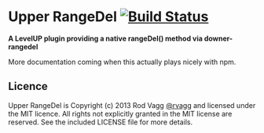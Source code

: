 # Upper RangeDel [![Build Status](https://secure.travis-ci.org/rvagg/node-upper-rangedel.png)](http://travis-ci.org/rvagg/node-upper-rangedel)

**A LevelUP plugin providing a native rangeDel() method via downer-rangedel**

More documentation coming when this actually plays nicely with npm.

## Licence

Upper RangeDel is Copyright (c) 2013 Rod Vagg [@rvagg](https://twitter.com/rvagg) and licensed under the MIT licence. All rights not explicitly granted in the MIT license are reserved. See the included LICENSE file for more details.
